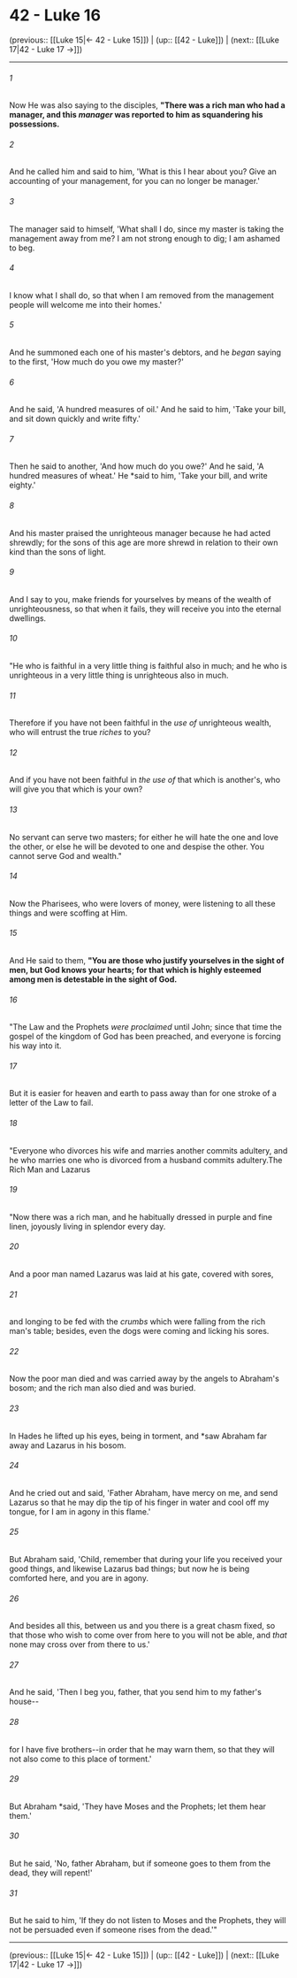 # 42 - Luke 16

(previous:: [[Luke 15|← 42 - Luke 15]]) | (up:: [[42 - Luke]]) | (next:: [[Luke 17|42 - Luke 17 →]])

***


###### 1 
Now He was also saying to the disciples, **"There was a rich man who had a manager, and this _manager_ was reported to him as squandering his possessions.** 

###### 2 
And he called him and said to him, 'What is this I hear about you? Give an accounting of your management, for you can no longer be manager.' 

###### 3 
The manager said to himself, 'What shall I do, since my master is taking the management away from me? I am not strong enough to dig; I am ashamed to beg. 

###### 4 
I know what I shall do, so that when I am removed from the management people will welcome me into their homes.' 

###### 5 
And he summoned each one of his master's debtors, and he _began_ saying to the first, 'How much do you owe my master?' 

###### 6 
And he said, 'A hundred measures of oil.' And he said to him, 'Take your bill, and sit down quickly and write fifty.' 

###### 7 
Then he said to another, 'And how much do you owe?' And he said, 'A hundred measures of wheat.' He *said to him, 'Take your bill, and write eighty.' 

###### 8 
And his master praised the unrighteous manager because he had acted shrewdly; for the sons of this age are more shrewd in relation to their own kind than the sons of light. 

###### 9 
And I say to you, make friends for yourselves by means of the wealth of unrighteousness, so that when it fails, they will receive you into the eternal dwellings. 

###### 10 
"He who is faithful in a very little thing is faithful also in much; and he who is unrighteous in a very little thing is unrighteous also in much. 

###### 11 
Therefore if you have not been faithful in the _use of_ unrighteous wealth, who will entrust the true _riches_ to you? 

###### 12 
And if you have not been faithful in _the use of_ that which is another's, who will give you that which is your own? 

###### 13 
No servant can serve two masters; for either he will hate the one and love the other, or else he will be devoted to one and despise the other. You cannot serve God and wealth." 

###### 14 
Now the Pharisees, who were lovers of money, were listening to all these things and were scoffing at Him. 

###### 15 
And He said to them, **"You are those who justify yourselves in the sight of men, but God knows your hearts; for that which is highly esteemed among men is detestable in the sight of God.** 

###### 16 
"The Law and the Prophets _were proclaimed_ until John; since that time the gospel of the kingdom of God has been preached, and everyone is forcing his way into it. 

###### 17 
But it is easier for heaven and earth to pass away than for one stroke of a letter of the Law to fail. 

###### 18 
"Everyone who divorces his wife and marries another commits adultery, and he who marries one who is divorced from a husband commits adultery.The Rich Man and Lazarus 

###### 19 
"Now there was a rich man, and he habitually dressed in purple and fine linen, joyously living in splendor every day. 

###### 20 
And a poor man named Lazarus was laid at his gate, covered with sores, 

###### 21 
and longing to be fed with the _crumbs_ which were falling from the rich man's table; besides, even the dogs were coming and licking his sores. 

###### 22 
Now the poor man died and was carried away by the angels to Abraham's bosom; and the rich man also died and was buried. 

###### 23 
In Hades he lifted up his eyes, being in torment, and *saw Abraham far away and Lazarus in his bosom. 

###### 24 
And he cried out and said, 'Father Abraham, have mercy on me, and send Lazarus so that he may dip the tip of his finger in water and cool off my tongue, for I am in agony in this flame.' 

###### 25 
But Abraham said, 'Child, remember that during your life you received your good things, and likewise Lazarus bad things; but now he is being comforted here, and you are in agony. 

###### 26 
And besides all this, between us and you there is a great chasm fixed, so that those who wish to come over from here to you will not be able, and _that_ none may cross over from there to us.' 

###### 27 
And he said, 'Then I beg you, father, that you send him to my father's house-- 

###### 28 
for I have five brothers--in order that he may warn them, so that they will not also come to this place of torment.' 

###### 29 
But Abraham *said, 'They have Moses and the Prophets; let them hear them.' 

###### 30 
But he said, 'No, father Abraham, but if someone goes to them from the dead, they will repent!' 

###### 31 
But he said to him, 'If they do not listen to Moses and the Prophets, they will not be persuaded even if someone rises from the dead.'"

***

(previous:: [[Luke 15|← 42 - Luke 15]]) | (up:: [[42 - Luke]]) | (next:: [[Luke 17|42 - Luke 17 →]])
